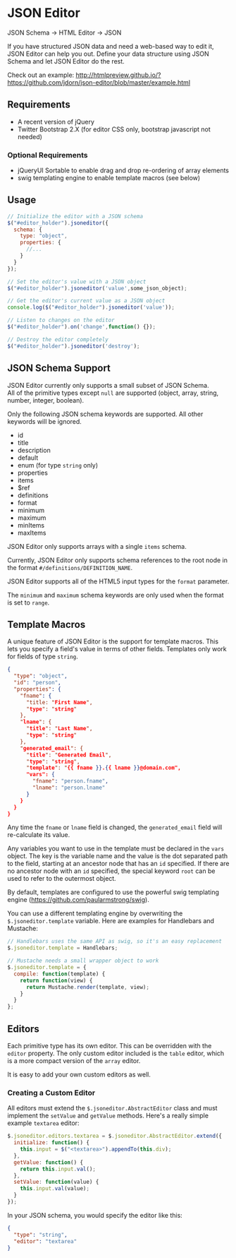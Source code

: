 JSON Editor
===========

JSON Schema -> HTML Editor -> JSON

If you have structured JSON data and need a web-based way to edit it, JSON Editor can help you out.  Define your data structure using JSON Schema and let JSON Editor do the rest.

Check out an example: http://htmlpreview.github.io/?https://github.com/jdorn/json-editor/blob/master/example.html

Requirements
-----------------

*  A recent version of jQuery
*  Twitter Bootstrap 2.X (for editor CSS only, bootstrap javascript not needed)

### Optional Requirements

*  jQueryUI Sortable to enable drag and drop re-ordering of array elements
*  swig templating engine to enable template macros (see below)

Usage
--------------

```javascript
// Initialize the editor with a JSON schema
$("#editor_holder").jsoneditor({
  schema: {
    type: "object",
    properties: {
      //...
    }
  }
});

// Set the editor's value with a JSON object
$("#editor_holder").jsoneditor('value',some_json_object);

// Get the editor's current value as a JSON object
console.log($("#editor_holder").jsoneditor('value'));

// Listen to changes on the editor
$("#editor_holder").on('change',function() {});

// Destroy the editor completely
$("#editor_holder").jsoneditor('destroy');
```

JSON Schema Support
-----------------
JSON Editor currently only supports a small subset of JSON Schema.  
All of the primitive types except `null` are supported (object, array, string, number, integer, boolean).

Only the following JSON schema keywords are supported.  All other keywords will be ignored.

*  id
*  title
*  description
*  default
*  enum (for type `string` only)
*  properties
*  items
*  $ref
*  definitions
*  format
*  minimum
*  maximum
*  minItems
*  maxItems

JSON Editor only supports arrays with a single `items` schema.

Currently, JSON Editor only supports schema references to the root node in the format `#/definitions/DEFINITION_NAME`.

JSON Editor supports all of the HTML5 input types for the `format` parameter.

The `minimum` and `maximum` schema keywords are only used when the format is set to `range`.

Template Macros
------------------
A unique feature of JSON Editor is the support for template macros.  This lets you specify a field's value in terms of other fields.  Templates only work for fields of type `string`.

```json
{
  "type": "object",
  "id": "person",
  "properties": {
    "fname": {
      "title: "First Name",
      "type": "string"
    },
    "lname": {
      "title": "Last Name",
      "type": "string"
    },
    "generated_email": {
      "title": "Generated Email",
      "type": "string",
      "template": "{{ fname }}.{{ lname }}@domain.com",
      "vars": {
        "fname": "person.fname",
        "lname": "person.lname"
      }
    }
  }
}
```

Any time the `fname` or `lname` field is changed, the `generated_email` field will re-calculate its value.

Any variables you want to use in the template must be declared in the `vars` object.  The key is the variable name and the value is the dot separated path to the field, starting at an ancestor node that has an `id` specified.  If there are no ancestor node with an `id` specified, the special keyword `root` can be used to refer to the outermost object.

By default, templates are configured to use the powerful swig templating engine (https://github.com/paularmstrong/swig).

You can use a different templating engine by overwriting the `$.jsoneditor.template` variable.  Here are examples for Handlebars and Mustache:

```js
// Handlebars uses the same API as swig, so it's an easy replacement
$.jsoneditor.template = Handlebars;

// Mustache needs a small wrapper object to work
$.jsoneditor.template = {
  compile: function(template) {
    return function(view) {
      return Mustache.render(template, view);
    }
  }
};
```


Editors
-----------------
Each primitive type has its own editor.  This can be overridden with the `editor` property.  The only custom editor included is the `table` editor, which is a more compact version of the `array` editor.

It is easy to add your own custom editors as well.

### Creating a Custom Editor

All editors must extend the `$.jsoneditor.AbstractEditor` class and must implement the `setValue` and `getValue` methods.  Here's a really simple example `textarea` editor:

```js
$.jsoneditor.editors.textarea = $.jsoneditor.AbstractEditor.extend({
  initialize: function() {
    this.input = $("<textarea>").appendTo(this.div);
  },
  getValue: function() {
    return this.input.val();
  },
  setValue: function(value) {
    this.input.val(value);
  }
});
```

In your JSON schema, you would specify the editor like this:

```json
{
  "type": "string",
  "editor": "textarea"
}
```
